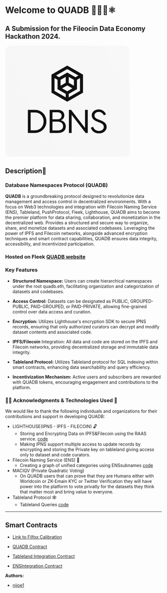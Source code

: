 # Welcome to QUADB 🚀🧑‍🚀⚛

## A Submission for the Fileocin Data Economy Hackathon 2024.

<div >
  <img src="./app/public/images/logo.png" alt="QUADB Logo" style="border-radius: 5%; width: 400px;" />
</div>

## Description📜

### Database Namespaces Protocol (QUADB)

**QUADB** is a groundbreaking protocol designed to revolutionize data management and access control in decentralized environments. With a focus on Web3 technologies and integration with Filecoin Naming Service (ENS), Tableland, PushProtocol, Fleek, Lighthouse, QUADB aims to become the premier platform for data sharing, collaboration, and monetization in the decentralized web. Provides a structured and secure way to organize, share, and monetize datasets and associated codebases. Leveraging the power of IPFS and Filecoin networks, alongside advanced encryption techniques and smart contract capabilities, QUADB ensures data integrity, accessibility, and incentivized participation.

### Hosted on Fleek [QUADB website](https://QUADB.on-fleek.app/#/)

### Key Features

- **Structured Namespace:** Users can create hierarchical namespaces under the root quadb.eth, facilitating organization and categorization of datasets and codebases.

- **Access Control:** Datasets can be designated as PUBLIC, GROUPED-PUBLIC, PAID-GROUPED, or PAID-PRIVATE, allowing fine-grained control over data access and curation.

- **Encryption:** Utilizes Lighthouse's encryption SDK to secure IPNS records, ensuring that only authorized curators can decrypt and modify dataset contents and associated code.

- **IPFS/Filecoin** Integration: All data and code are stored on the IPFS and Filecoin networks, providing decentralized storage and immutable data integrity.

- **Tableland Protocol:** Utilizes Tableland protocol for SQL indexing within smart contracts, enhancing data searchability and query efficiency.

- **Incentivization Mechanism:** Active users and subscribers are rewarded with QUADB tokens, encouraging engagement and contributions to the platform.

### 🧑‍💻 Acknowledgments & Technologies Used 🤖

We would like to thank the following individuals and organizations for their contributions and support in developing QUADB:

- LIGHTHOUSE(IPNS - IPFS - FILECOIN) 🔓
  - Storing and Encrypting Data on IPFS&Filecoin using the RAAS service. [code](https://github.com/nijoe1/QUADB/blob/main/app/utils/IPFS.js)
  - Making IPNS support multiple access to update records by encrypting and storing the Private key on tableland giving access only to dataset and code curators.
- Filecoin Naming Service (ENS) 🔮
  - Creating a graph of unified categories using ENSsubnames [code](https://github.com/nijoe1/QUADB/blob/main/contracts/contracts/libraries/ENS.sol)
- MACIQV (Private Quadratic Voting) 
  - On QUADB users that can prove that they are Humans either with Worldcoin or ZK-Emain KYC or Twitter Verification they will have power into the platform to vote privatly for the datasets they think that matter most and bring value to everyone.
- Tableland Protocol 🕸️
  - Tableland Queries [code](https://github.com/nijoe1/QUADB/blob/main/app/utils/tableland.js)

---

## Smart Contracts

- [Link to Filfox Calibration](https://calibration.filfox.info/en/address/0x5d97aD0083CaEB3741FAeA63cb701Db6003CEd04)

- [QUADB Contract](https://github.com/nijoe1/QUADB/blob/main/contracts/contracts/QUADB.sol)

- [Tableland Integration Contract](https://github.com/nijoe1/QUADB/blob/main/contracts/contracts/libraries/Tableland.sol)

- [ENSIntegration Contract](https://github.com/nijoe1/QUADB/blob/main/contracts/contracts/libraries/ENS.sol)

**Authors:**

- [nijoe1](https://github.com/nijoe1)

